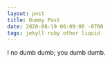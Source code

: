 ```yaml
---
layout: post
title: Dummy Post
date: 2020-08-19 00:09:00 -0700
tags: jekyll ruby other liquid
---
```


I no dumb dumb; you dumb dumb.
